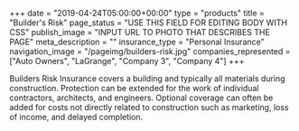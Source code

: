 +++
date = "2019-04-24T05:00:00+00:00"
type = "products"
title = "Builder's Risk"
page_status = "USE THIS FIELD FOR EDITING BODY WITH CSS"
publish_image = "INPUT URL TO PHOTO THAT DESCRIBES THE PAGE"
meta_description = ""
insurance_type = "Personal Insurance"
navigation_image = "/pageimg/builders-risk.jpg"
companies_represented = ["Auto Owners", "LaGrange", "Company 3", "Company 4"]
+++

Builders Risk Insurance covers a building and typically all materials during construction. Protection can be extended for the work of individual contractors, architects, and engineers. Optional coverage can often be added for costs not directly related to construction such as marketing, loss of income, and delayed completion.